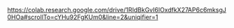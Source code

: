 https://colab.research.google.com/drive/1RIdBkGvI6lOxdfkX27AP6c6mksgJ0HOa#scrollTo=cYHu92FgKUm0&line=2&uniqifier=1
